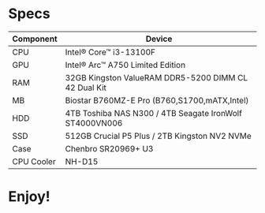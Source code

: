# Specs

| Component | Device |
| --- | --- |
| CPU | Intel® Core™ i3-13100F |
| GPU | Intel® Arc™ A750 Limited Edition |
| RAM | 32GB Kingston ValueRAM DDR5-5200 DIMM CL 42 Dual Kit |
| MB | Biostar B760MZ-E Pro (B760,S1700,mATX,Intel) |
| HDD | 4TB Toshiba NAS N300 / 4TB Seagate IronWolf ST4000VN006 |
| SSD | 512GB Crucial P5 Plus / 2TB Kingston NV2 NVMe |
| Case | Chenbro SR20969+ U3 |
| CPU Cooler | NH-D15 |

# Enjoy!